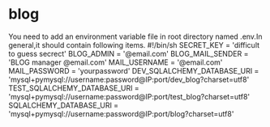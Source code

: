# blog
You need to add an environment variable file in root directory named .env.In general,it should contain following items.
#!/bin/sh
SECRET_KEY = 'difficult to guess secrect'
BLOG_ADMIN = '<example>@email.com'
BLOG_MAIL_SENDER = 'BLOG manager <example>@email.com'
MAIL_USERNAME = '<example>@email.com'
MAIL_PASSWORD = 'yourpassword'
DEV_SQLALCHEMY_DATABASE_URI = 'mysql+pymysql://username:password@IP:port/dev_blog?charset=utf8'
TEST_SQLALCHEMY_DATABASE_URI = 'mysql+pymysql://username:password@IP:port/test_blog?charset=utf8'
SQLALCHEMY_DATABASE_URI = 'mysql+pymysql://username:password@IP:port/blog?charset=utf8'
